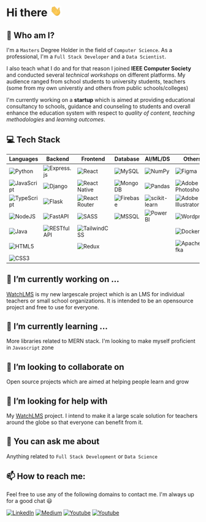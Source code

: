 # Hi there <img src=".\doc\gifs\Hi.gif" width="30">

## 👦 Who am I?

I'm a `Masters` Degree Holder in the field of `Computer Science`. As a professional, I'm a `Full Stack Developer` and a `Data Scientist`.

I also teach what I do and for that reason I joined **IEEE Computer Society** and conducted several *technical workshops* on different platforms. My audience ranged from school students to university students, teachers (some from my own universtiy and others from public schools/colleges)

I'm currently working on a **startup** which is aimed at providing educational consultancy to schools, guidance and counseling to students and overall enhance the education system with respect to *quality of content*, *teaching methodologies* and *learning outcomes*.

## 💻 Tech Stack

| Languages | Backend | Frontend | Database | AI/ML/DS | Others |
|---|---|---|---|---|---|
| ![Python](https://img.shields.io/badge/python-3670A0?style=for-the-badge&logo=python&logoColor=ffdd54) | ![Express.js](https://img.shields.io/badge/express.js-%23404d59.svg?style=for-the-badge&logo=express&logoColor=%2361DAFB) | ![React](https://img.shields.io/badge/react-%2320232a.svg?style=for-the-badge&logo=react&logoColor=%2361DAFB) | ![MySQL](https://img.shields.io/badge/mysql-%2300f.svg?style=for-the-badge&logo=mysql&logoColor=white) | ![NumPy](https://img.shields.io/badge/numpy-%23013243.svg?style=for-the-badge&logo=numpy&logoColor=white) | ![Figma](https://img.shields.io/badge/figma-%23F24E1E.svg?style=for-the-badge&logo=figma&logoColor=white) |
| ![JavaScript](https://img.shields.io/badge/javascript-%23323330.svg?style=for-the-badge&logo=javascript&logoColor=%23F7DF1E) | ![Django](https://img.shields.io/badge/django-%23092E20.svg?style=for-the-badge&logo=django&logoColor=white) | ![React Native](https://img.shields.io/badge/react_native-%2320232a.svg?style=for-the-badge&logo=react&logoColor=%2361DAFB) | ![MongoDB](https://img.shields.io/badge/MongoDB-%234ea94b.svg?style=for-the-badge&logo=mongodb&logoColor=white) | ![Pandas](https://img.shields.io/badge/pandas-%23150458.svg?style=for-the-badge&logo=pandas&logoColor=white) | ![Adobe Photoshop](https://img.shields.io/badge/photoshop-%23093540.svg?style=for-the-badge&logo=adobephotoshop&logoColor=#3ac5ea) |
| ![TypeScript](https://img.shields.io/badge/typescript-%23007ACC.svg?style=for-the-badge&logo=typescript&logoColor=white) | ![Flask](https://img.shields.io/badge/flask-%2307581D.svg?style=for-the-badge&logo=flask&logoColor=white) | ![React Router](https://img.shields.io/badge/React_Router-CA4245?style=for-the-badge&logo=react-router&logoColor=white) | ![Firebase](https://img.shields.io/badge/firebase-%23039BE5.svg?style=for-the-badge&logo=firebase) | ![scikit-learn](https://img.shields.io/badge/scikit--learn-%23F7931E.svg?style=for-the-badge&logo=scikit-learn&logoColor=white) | ![Adobe Illustrator](https://img.shields.io/badge/Illustrator-%23402A09.svg?style=for-the-badge&logo=adobeillustrator&logoColor=%23E9A641) |
| ![NodeJS](https://img.shields.io/badge/node.js-6DA55F?style=for-the-badge&logo=node.js&logoColor=white) | ![FastAPI](https://img.shields.io/badge/FastAPI-%232AB199?style=for-the-badge&logo=fastapi&logoColor=white) | ![SASS](https://img.shields.io/badge/SASS-hotpink.svg?style=for-the-badge&logo=SASS&logoColor=white) | ![MSSQL](https://img.shields.io/badge/MSSQL-blue.svg?style=for-the-badge&logo=microsoft-sql-server&logoColor=white) | ![PowerBI](https://img.shields.io/badge/PowerBI-%234E7CFC.svg?style=for-the-badge&logo=power-bi) | ![Wordpress](https://img.shields.io/badge/Wordpress-%23000000.svg?style=for-the-badge&logo=wordpress&logoColor=white) |
| ![Java](https://img.shields.io/badge/java-%23ED8B00.svg?style=for-the-badge&logo=java&logoColor=white) | ![RESTfulAPI](https://img.shields.io/badge/RESTfulAPI-%234775f2.svg?style=for-the-badge&logo=restapi) | ![TailwindCSS](https://img.shields.io/badge/tailwindcss-%2338B2AC.svg?style=for-the-badge&logo=tailwind-css&logoColor=white) |  |  | ![Docker](https://img.shields.io/badge/Docker-blue.svg?style=for-the-badge&logo=docker) |
| ![HTML5](https://img.shields.io/badge/html5-%23E34F26.svg?style=for-the-badge&logo=html5&logoColor=white) |  | ![Redux](https://img.shields.io/badge/Redux-%2353C1DE.svg?style=for-the-badge&logo=redux) |  |  | ![ApacheKafka](https://img.shields.io/badge/ApacheKafka-%234183C4.svg?style=for-the-badge&logo=apache-kafka) |
| ![CSS3](https://img.shields.io/badge/css3-%231572B6.svg?style=for-the-badge&logo=css3&logoColor=white) |  |  |  |  |  |

## 🔭 I’m currently working on ...

[WatchLMS](https://github.com/Blankscreen-exe/WatchLMS) is my new largescale project which is an LMS for individual teachers or small school organizations. It is intended to be an opensource project and free to use for everyone.
 
## 🌱 I’m currently learning ...

More libraries related to MERN stack. I'm looking to make myself proficient in `Javascript` zone
## 👯 I’m looking to collaborate on

Open source projects which are aimed at helping people learn and grow
## 🤔 I’m looking for help with

My [WatchLMS](https://github.com/Blankscreen-exe/WatchLMS) project. I intend to make it a large scale solution for teachers around the globe so that everyone can benefit from it.  
## 💬 You can ask me about

Anything related to `Full Stack Development` or `Data Science`
## 📫 How to reach me:

Feel free to use any of the following domains to contact me. I'm always up for a good chat 😃

<a href="https://www.linkedin.com/in/absphreak" target="_blank"><img src="https://img.shields.io/badge/LinkedIn-%230077B5.svg?&style=rounded-square&logo=linkedin&logoColor=white" alt="LinkedIn"></a>
<a href="https://medium.com/@hammad.ai" target="_blank"><img src="https://img.shields.io/badge/Medium-%230A0A0A.svg?&style=rounded-square&logo=Medium&logoColor=white" alt="Medium"></a>
<a href="https://www.youtube.com/@pointersandexceptions" target="_blank"><img src="https://img.shields.io/badge/Youtube-%23FF2B2B.svg?&style=rounded-square&logo=Youtube&logoColor=white" alt="Youtube"></a>
<a href="mailto:muhammadhammadhassan002@gmail.com" target="_blank"><img src="https://img.shields.io/badge/Email-%23E6E6E6.svg?&style=rounded-square&logo=Gmail&logoColor=gray" alt="Youtube"></a>


